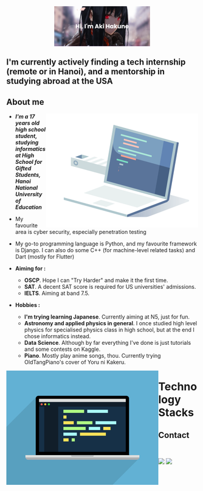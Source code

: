 <img src="static/banner.png" style="display: block; margin-left: auto; margin-right: auto; width: 50%;">

## I'm currently actively finding a tech internship (remote or in Hanoi), and a mentorship in studying abroad at the USA

## About me
<img align="right" alt="Coding" width="400" src="static/productive.gif">

- ***I'm a 17 years old high school student, studying informatics at High School for Gifted Students, Hanoi National University of Education***
- My favourite area is cyber security, especially penetration testing
- My go-to programming language is Python, and my favourite framework is Django. I can also do some C++ (for machine-level related tasks) and Dart (mostly for Flutter)

- **Aiming for :**
  + **OSCP**. Hope I can "Try Harder" and make it the first time.
  + **SAT**. A decent SAT score is required for US universities' admissions.
  + **IELTS**. Aiming at band 7.5.
  
- **Hobbies :**
  + **I'm trying learning Japanese**. Currently aiming at N5, just for fun.
  + **Astronomy and applied physics in general**. I once studied high level physics for specialised physics class in high school, but at the end I chose informatics instead.
  + **Data Science**. Although by far everything I've done is just tutorials and some contests on Kaggle.
  + **Piano**. Mostly play anime songs, thou. Currently trying OldTangPiano's cover of Yoru ni Kakeru.

<img align="left" alt="Coding" width="400" src="static/writing_code.gif">

# Technology Stacks


## Contact

<br>

<p>
  <img height="180em" src="https://github-readme-stats.vercel.app/api?username=git-akihakune&show_icons=true&hide_border=true&&count_private=true&include_all_commits=true&theme=tokyonight" />
  <img height="180em" src="https://github-readme-stats.vercel.app/api/top-langs/?username=git-akihakune&exclude_repo=KNN-Image-Classification&show_icons=true&hide_border=true&layout=compact&langs_count=8&theme=tokyonight" />
</p>
